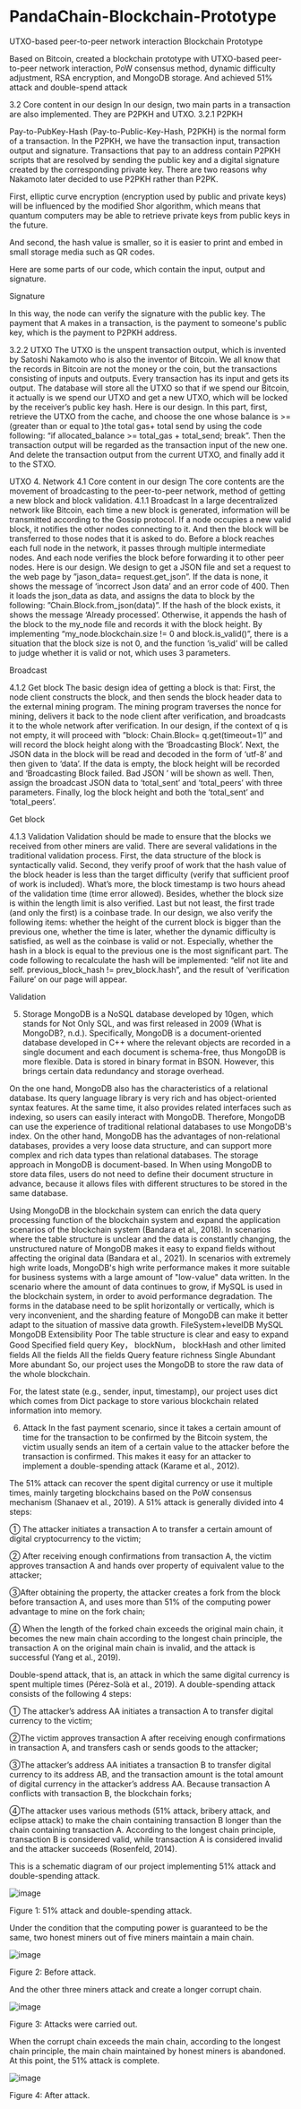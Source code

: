 # PandaChain-Blockchain-Prototype
 UTXO-based peer-to-peer network interaction Blockchain Prototype
 
Based on Bitcoin, created a blockchain prototype with UTXO-based peer-to-peer network interaction, PoW 
consensus method, dynamic difficulty adjustment, RSA encryption, and MongoDB storage. And achieved 51% 
attack and double-spend attack

3.2 Core content in our design
In our design, two main parts in a transaction are also implemented. They are P2PKH and UTXO.
3.2.1 P2PKH

Pay-to-PubKey-Hash (Pay-to-Public-Key-Hash, P2PKH) is the normal form of a transaction. In the P2PKH, we have the transaction input, transaction output and signature. Transactions that pay to an address contain P2PKH scripts that are resolved by sending the public key and a digital signature created by the corresponding private key. 
There are two reasons why Nakamoto later decided to use P2PKH rather than P2PK. 

First, elliptic curve encryption (encryption used by public and private keys) will be influenced by the modified Shor algorithm, which means that quantum computers may be able to retrieve private keys from public keys in the future. 

And second, the hash value is smaller, so it is easier to print and embed in small storage media such as QR codes.

Here are some parts of our code, which contain the input, output and signature.
 


 
Signature

In this way, the node can verify the signature with the public key. The payment that A makes in a transaction, is the payment to someone's public key, which is the payment to P2PKH address.

3.2.2 UTXO
The UTXO is the unspent transaction output, which is invented by Satoshi Nakamoto who is also the inventor of Bitcoin. We all know that the records in Bitcoin are not the money or the coin, but the transactions consisting of inputs and outputs. Every transaction has its input and gets its output. The database will store all the UTXO so that if we spend our Bitcoin, it actually is we spend our UTXO and get a new UTXO, which will be locked by the receiver’s public key hash. 
Here is our design. In this part, first, retrieve the UTXO from the cache, and choose the one whose balance is >=(greater than or equal to )the total gas+ total send by using the code following: “if allocated_balance >= total_gas + total_send; break”.
Then the transaction output will be regarded as the transaction input of the new one. And delete the transaction output from the current UTXO, and finally add it to the STXO.
 
     
UTXO
4. Network
4.1 Core content in our design
The core contents are the movement of broadcasting to the peer-to-peer network, method of getting a new block and block validation.
4.1.1 Broadcast
In a large decentralized network like Bitcoin, each time a new block is generated, information will be transmitted according to the Gossip protocol. If a node occupies a new valid block, it notifies the other nodes connecting to it. And then the block will be transferred to those nodes that it is asked to do. Before a block reaches each full node in the network, it passes through multiple intermediate nodes. And each node verifies the block before forwarding it to other peer nodes. 
Here is our design. We design to get a JSON file and set a request to the web page by ”jason_data= request.get_json”. If the data is none, it shows the message of ‘incorrect Json data’ and an error code of 400. Then it loads the json_data as data, and assigns the data to block by the following: ”Chain.Block.from_json(data)”. If the hash of the block exists, it shows the message ‘Already processed’. Otherwise, it appends the hash of the block to the my_node file and records it with the block height. By implementing “my_node.blockchain.size != 0 and block.is_valid()”, there is a situation that the block size is not 0, and the function ‘is_valid’ will be called to judge whether it is valid or not, which uses 3 parameters.
 
Broadcast

4.1.2 Get block
The basic design idea of getting a block is that: 
First, the node client constructs the block, and then sends the block header data to the external mining program. The mining program traverses the nonce for mining, delivers it back to the node client after verification, and broadcasts it to the whole network after verification.
In our design, if the context of q is not empty, it will proceed with ”block: Chain.Block= q.get(timeout=1)” and will record the block height along with the ‘Broadcasting Block’. Next, the JSON data in the block will be read and decoded in the form of ‘utf-8’ and then given to ‘data’. If the data is empty, the block height will be recorded and ‘Broadcasting Block failed. Bad JSON ’ will be shown as well. Then, assign the broadcast JSON data to ‘total_sent’ and ‘total_peers’ with three parameters. Finally, log the block height and both the ‘total_sent’ and ‘total_peers’. 
 
Get block

4.1.3 Validation
Validation should be made to ensure that the blocks we received from other miners are valid. There are several validations in the traditional validation process. First, the data structure of the block is syntactically valid. Second, they verify proof of work that the hash value of the block header is less than the target difficulty (verify that sufficient proof of work is included). What’s more, the block timestamp is two hours ahead of the validation time (time error allowed). Besides, whether the block size is within the length limit is also verified. Last but not least, the first trade (and only the first) is a coinbase trade.
In our design, we also verify the following items: whether the height of the current block is bigger than the previous one, whether the time is later, whether the dynamic difficulty is satisfied, as well as the coinbase is valid or not. 
Especially, whether the hash in a block is equal to the previous one is the most significant part. The code following to recalculate the hash will be implemented: “elif not lite and self. previous_block_hash != prev_block.hash”, and the result of ‘verification Failure’ on our page will appear.
 
 
Validation

5. Storage
MongoDB is a NoSQL database developed by 10gen, which stands for Not Only SQL, and was first released in 2009 (What is MongoDB?, n.d.). Specifically, MongoDB is a document-oriented database developed in C++ where the relevant objects are recorded in a single document and each document is schema-free, thus MongoDB is more flexible. Data is stored in binary format in BSON. However, this brings certain data redundancy and storage overhead.

On the one hand, MongoDB also has the characteristics of a relational database. Its query language library is very rich and has object-oriented syntax features. At the same time, it also provides related interfaces such as indexing, so users can easily interact with MongoDB. Therefore, MongoDB can use the experience of traditional relational databases to use MongoDB's index. On the other hand, MongoDB has the advantages of non-relational databases, provides a very loose data structure, and can support more complex and rich data types than relational databases. The storage approach in MongoDB is document-based. In When using MongoDB to store data files, users do not need to define their document structure in advance, because it allows files with different structures to be stored in the same database.

Using MongoDB in the blockchain system can enrich the data query processing function of the blockchain system and expand the application scenarios of the blockchain system (Bandara et al., 2018). In scenarios where the table structure is unclear and the data is constantly changing, the unstructured nature of MongoDB makes it easy to expand fields without affecting the original data (Bandara et al., 2021). In scenarios with extremely high write loads, MongoDB's high write performance makes it more suitable for business systems with a large amount of "low-value" data written. In the scenario where the amount of data continues to grow, if MySQL is used in the blockchain system, in order to avoid performance degradation. The forms in the database need to be split horizontally or vertically, which is very inconvenient, and the sharding feature of MongoDB can make it better adapt to the situation of massive data growth.
	FileSystem+levelDB	MySQL	MongoDB
Extensibility	Poor	The table structure is clear and easy to expand	Good
Specified field query	Key， blockNum， blockHash and other limited fields	All the fields	All the fields
Query feature richness	Single	Abundant	More abundant
So, our project uses the MongoDB to store the raw data of the whole blockchain. 
 
For, the latest state (e.g., sender, input, timestamp), our project uses dict which comes from Dict package to store various blockchain related information into memory. 
 
6. Attack
In the fast payment scenario, since it takes a certain amount of time for the transaction to be confirmed by the Bitcoin system, the victim usually sends an item of a certain value to the attacker before the transaction is confirmed. This makes it easy for an attacker to implement a double-spending attack (Karame et al., 2012).

The 51% attack can recover the spent digital currency or use it multiple times, mainly targeting blockchains based on the PoW consensus mechanism (Shanaev et al., 2019). A 51% attack is generally divided into 4 steps:

① The attacker initiates a transaction A to transfer a certain amount of digital cryptocurrency to the victim;

② After receiving enough confirmations from transaction A, the victim approves transaction A and hands over property of equivalent value to the attacker;

③After obtaining the property, the attacker creates a fork from the block before transaction A, and uses more than 51% of the computing power advantage to mine on the fork chain;

④ When the length of the forked chain exceeds the original main chain, it becomes the new main chain according to the longest chain principle, the transaction A on the original main chain is invalid, and the attack is successful (Yang et al., 2019).

Double-spend attack, that is, an attack in which the same digital currency is spent multiple times (Pérez-Solà et al., 2019). A double-spending attack consists of the following 4 steps:

① The attacker’s address AA initiates a transaction A to transfer digital currency to the victim;

②The victim approves transaction A after receiving enough confirmations in transaction A, and transfers cash or sends goods to the attacker;

③The attacker’s address AA initiates a transaction B to transfer digital currency to its address AB, and the transaction amount is the total amount of digital currency in the attacker’s address AA. Because transaction A conflicts with transaction B, the blockchain forks;

④The attacker uses various methods (51% attack, bribery attack, and eclipse attack) to make the chain containing transaction B longer than the chain containing transaction A. According to the longest chain principle, transaction B is considered valid, while transaction A is considered invalid and the attacker succeeds (Rosenfeld, 2014).

This is a schematic diagram of our project implementing 51% attack and double-spending attack. 
 
 ![image](https://user-images.githubusercontent.com/48409053/215999476-654b2db0-dddd-4905-8403-99273d07ffdf.png)

Figure 1: 51% attack and double-spending attack.

Under the condition that the computing power is guaranteed to be the same, two honest miners out of five miners maintain a main chain.  
 
 ![image](https://user-images.githubusercontent.com/48409053/215999531-fd88c193-5ed5-4e4e-938a-bcffb2b00414.png)

Figure 2: Before attack.

And the other three miners attack and create a longer corrupt chain.
 
 ![image](https://user-images.githubusercontent.com/48409053/215999595-17c34145-af11-4ac5-ad49-8dd07e0439cb.png)

Figure 3: Attacks were carried out.

When the corrupt chain exceeds the main chain, according to the longest chain principle, the main chain maintained by honest miners is abandoned. At this point, the 51% attack is complete. 

![image](https://user-images.githubusercontent.com/48409053/215999649-4809ab6f-731a-4440-b5d7-e53b1077cd03.png)

Figure 4: After attack.

